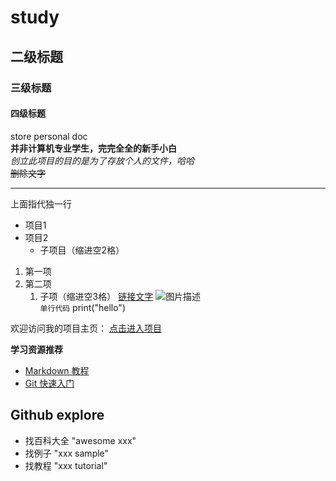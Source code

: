 # study
## 二级标题
### 三级标题
#### 四级标题
store personal doc  
**并非计算机专业学生，完完全全的新手小白**  
*创立此项目的目的是为了存放个人的文件，哈哈*  
~~删除文字~~  
*** 
上面指代独一行  
- 项目1
- 项目2
  - 子项目（缩进空2格）  
1. 第一项
2. 第二项
    1. 子项（缩进空3格）
[链接文字](https://example.com)
![图片描述](图片URL路径)  
`单行代码` print("hello")

欢迎访问我的项目主页： [点击进入项目](https://github.com/weilaikenan)

**学习资源推荐**  
- [Markdown 教程](https://www.markdownguide.org)
- [Git 快速入门](https://git-scm.com/book/en/v2)

## Github explore  
- 找百科大全 "awesome xxx"  
- 找例子 "xxx sample"  
- 找教程 "xxx tutorial"
